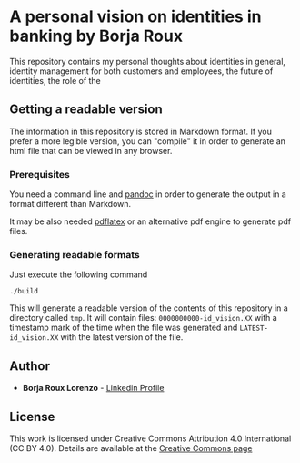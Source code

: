 # A personal vision on identities in banking by Borja Roux

This repository contains my personal thoughts about identities in general, identity management for both customers and employees, the future of identities, the role of the

## Getting a readable version

The information in this repository is stored in Markdown format. If you prefer a more legible version, you can "compile" it in order to generate an html file that can be viewed in any browser.

### Prerequisites

You need a command line and [pandoc](https://pandoc.org/) in order to generate the output in a format different than Markdown.

It may be also needed [pdflatex](https://en.wikipedia.org/wiki/PdfTeX) or an alternative pdf engine to generate pdf files.

### Generating readable formats

Just execute the following command
```
./build
```
This will generate a readable version of the contents of this repository in a directory called `tmp`. It will contain files: `0000000000-id_vision.XX` with a timestamp mark of the time when the file was generated and `LATEST-id_vision.XX` with the latest version of the file.

## Author

* **Borja Roux Lorenzo** - [Linkedin Profile](https://www.linkedin.com/in/borjaroux/)

## License

This work is licensed under Creative Commons Attribution 4.0 International (CC BY 4.0). Details are available at the [Creative Commons page](https://creativecommons.org/licenses/by/4.0/)
